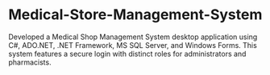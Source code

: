# Medical-Store-Management-System
Developed a Medical Shop Management System desktop application using C#, ADO.NET, .NET Framework, MS SQL Server, and Windows Forms. This system features a secure login with distinct roles for administrators and pharmacists. 
